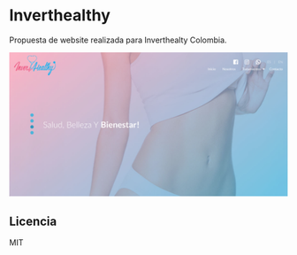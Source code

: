 # Inverthealthy

Propuesta de website realizada para Inverthealty Colombia.

![Captura de home](./.readme-static/home.png)

## Licencia 

MIT